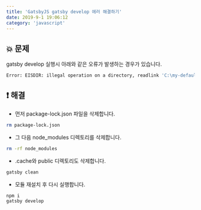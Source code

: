 ```yaml
---
title: 'GatsbyJS gatsby develop 에러 해결하기'
date: 2019-9-1 19:06:12
category: 'javascript'
---
```


## 💥 문제

gatsby develop 실행시 아래와 같은 오류가 발생하는 경우가 있습니다.

```sh
Error: EISDIR: illegal operation on a directory, readlink 'C:\my-default-starter\.cache'
```

## ❗️ 해결

- 먼저 package-lock.json 파일을 삭제합니다.

```sh
rm package-lock.json
```

- 그 다음 node_modules 디렉토리를 삭제합니다.

```sh
rm -rf node_modules
```

- .cache와 public 디렉토리도 삭제합니다.

```sh
gatsby clean
```

- 모듈 재설치 후 다시 실행합니다.

```sh
npm i
gatsby develop
```
